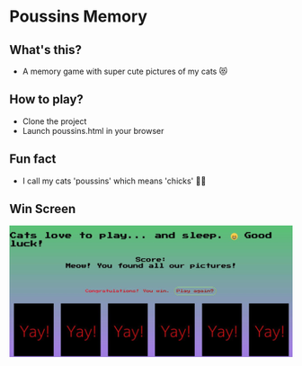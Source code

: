 # Poussins Memory

## What's this?

- A memory game with super cute pictures of my cats 😻

## How to play?

- Clone the project
- Launch poussins.html in your browser

## Fun fact

- I call my cats 'poussins' which means 'chicks' 🐣🐤

## Win Screen

![Win Screen](./examples/win-screen.jpg)
